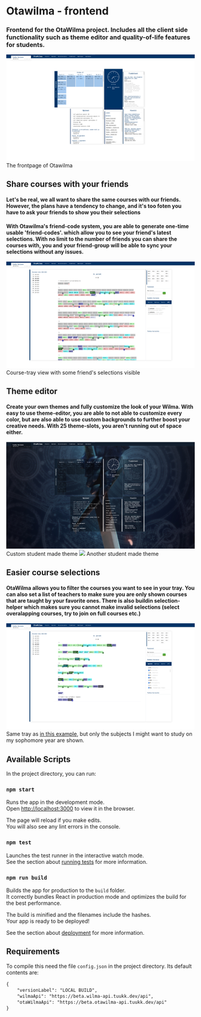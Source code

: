 # Otawilma - frontend

### Frontend for the OtaWilma project. Includes all the client side functionality such as theme editor and quality-of-life features for students.

![](/img/frontpage.png) The frontpage of Otawilma
<br>

## Share courses with your friends
#### Let's be real, we all want to share the same courses with our friends. However, the plans have a tendency to change, and it's too foten you have to ask your friends to show you their selections
#### With Otawilma's friend-code system, you are able to generate one-time usable 'friend-codes'. which allow you to see your friend's latest selections. With no limit to the number of friends you can share the courses with, you and your friend-group will be able to sync your selections without any issues. 
![](/img/tray.png) Course-tray view with some friend's selections visible

## Theme editor
#### Create your own themes and fully customize the look of your Wilma. With easy to use theme-editor, you are able to not able to customize **every color**, but are also able to use custom backgrounds to further boost your creative needs. With 25 theme-slots, you aren't running out of space either.
![](/img/2.png) Custom student made theme
![](/img/1.png) Another student made theme

## Easier course selections

#### OtaWilma allows you to filter the courses you want to see in your tray. You can also set a list of teachers to make sure you are only shown courses that are taught by your favorite ones. There is also buildin selection-helper which makes sure you cannot make invalid selections (select overalapping courses, try to join on full courses etc.)
![](/img/filter.jpg) Same tray as [in this example](#share-courses-with-your-friends), but only the subjects I might want to study on my sophomore year are shown.



## Available Scripts

In the project directory, you can run:

### `npm start`

Runs the app in the development mode.<br />
Open [http://localhost:3000](http://localhost:3000) to view it in the browser.

The page will reload if you make edits.<br />
You will also see any lint errors in the console.

### `npm test`

Launches the test runner in the interactive watch mode.<br />
See the section about [running tests](https://facebook.github.io/create-react-app/docs/running-tests) for more information.

### `npm run build`

Builds the app for production to the `build` folder.<br />
It correctly bundles React in production mode and optimizes the build for the best performance.

The build is minified and the filenames include the hashes.<br />
Your app is ready to be deployed!

See the section about [deployment](https://facebook.github.io/create-react-app/docs/deployment) for more information.

## Requirements

To compile this need the file `config.json` in the project directory. Its default contents are: 

```
{
    "versionLabel": "LOCAL BUILD",
    "wilmaApi": "https://beta.wilma-api.tuukk.dev/api",
    "otaWilmaApi": "https://beta.otawilma-api.tuukk.dev/api"
}
```